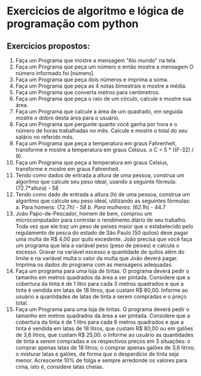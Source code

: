 # Exercicios de algoritmo e lógica de programação com python

## Exercicios propostos:

1. Faça um Programa que mostre a mensagem "Alo mundo" na tela.
2. Faça um Programa que peça um número e então mostre a mensagem O número informado foi
[número].
3. Faça um Programa que peça dois números e imprima a soma.
4. Faça um Programa que peça as 4 notas bimestrais e mostre a média.
5. Faça um Programa que converta metros para centímetros.
6. Faça um Programa que peça o raio de um círculo, calcule e mostre sua área.
7. Faça um Programa que calcule a área de um quadrado, em seguida mostre o dobro desta área
para o usuário.
8. Faça um Programa que pergunte quanto você ganha por hora e o número de horas trabalhadas
no mês. Calcule e mostre o total do seu salário no referido mês.
9. Faça um Programa que peça a temperatura em graus Fahrenheit, transforme e mostre a
temperatura em graus Celsius.
o C = 5 * ((F-32) / 9).
10. Faça um Programa que peça a temperatura em graus Celsius, transforme e mostre em graus
Fahrenheit.
11. Tendo como dados de entrada a altura de uma pessoa, construa um algoritmo que calcule seu
peso ideal, usando a seguinte fórmula: (72.7*altura) - 58
12. Tendo como dado de entrada a altura (h) de uma pessoa, construa um algoritmo que calcule seu
peso ideal, utilizando as seguintes fórmulas:
a. Para homens: (72.7*h) - 58
b. Para mulheres: (62.1*h) - 44.7
13. João Papo-de-Pescador, homem de bem, comprou um microcomputador para controlar o
rendimento diário de seu trabalho. Toda vez que ele traz um peso de peixes maior que o
estabelecido pelo regulamento de pesca do estado de São Paulo (50 quilos) deve pagar uma
multa de R$ 4,00 por quilo excedente. João precisa que você faça um programa que leia a
variável peso (peso de peixes) e calcule o excesso. Gravar na variável excesso a quantidade
de quilos além do limite e na variável multa o valor da multa que João deverá pagar. Imprima
os dados do programa com as mensagens adequadas.
14. Faça um programa para uma loja de tintas. O programa deverá pedir o tamanho em metros
quadrados da área a ser pintada. Considere que a cobertura da tinta é de 1 litro para cada 3 metros
quadrados e que a tinta é vendida em latas de 18 litros, que custam R$ 80,00. Informe ao usuário
a quantidades de latas de tinta a serem compradas e o preço total.
15. Faça um Programa para uma loja de tintas. O programa deverá pedir o tamanho em metros
quadrados da área a ser pintada. Considere que a cobertura da tinta é de 1 litro para cada 6 metros
quadrados e que a tinta é vendida em latas de 18 litros, que custam R$ 80,00 ou em galões de 3,6
litros, que custam R$ 25,00.
o Informe ao usuário as quantidades de tinta a serem compradas e os respectivos preços
em 3 situações:
o comprar apenas latas de 18 litros;
o comprar apenas galões de 3,6 litros;
o misturar latas e galões, de forma que o desperdício de tinta seja menor. Acrescente 10%
de folga e sempre arredonde os valores para cima, isto é, considere latas cheias.
